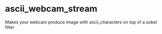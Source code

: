 # ascii_webcam_stream
Makes your webcam produce image with ascii_characters on top of a sobel filter
